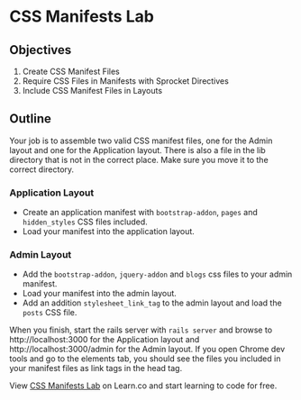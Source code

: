 # CSS Manifests Lab

## Objectives

1. Create CSS Manifest Files
2. Require CSS Files in Manifests with Sprocket Directives
3. Include CSS Manifest Files in Layouts

## Outline
Your job is to assemble two valid CSS manifest files, one for the Admin layout and one for the Application layout. There is also a file in the lib directory that is not in the correct place.  Make sure you move it to the correct directory. 

### Application Layout
- Create an application manifest with `bootstrap-addon`, `pages` and `hidden_styles` CSS files included.
- Load your manifest into the application layout.

### Admin Layout
- Add the `bootstrap-addon`, `jquery-addon` and `blogs` css files to your admin manifest.
- Load your manifest into the admin layout. 
- Add an addition `stylesheet_link_tag` to the admin layout and load the `posts` CSS file.

When you finish, start the rails server with `rails server` and browse to http://localhost:3000 for the Application layout and http://localhost:3000/admin for the Admin layout. If you open Chrome dev tools and go to the elements tab, you should see the files you included in your manifest files as link tags in the head tag.

<p data-visibility='hidden'>View <a href='https://learn.co/lessons/css-manifests-lab' title='CSS Manifests Lab'>CSS Manifests Lab</a> on Learn.co and start learning to code for free.</p>
